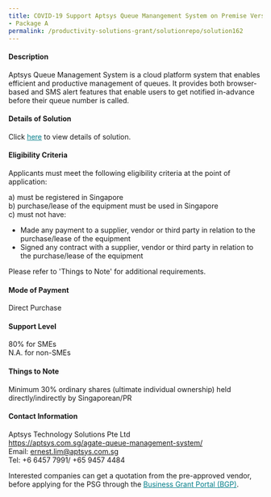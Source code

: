 ```yaml
---
title: COVID-19 Support Aptsys Queue Manangement System on Premise Version 1.0 
- Package A
permalink: /productivity-solutions-grant/solutionrepo/solution162
---
```


#### Description

Aptsys Queue Management System is a cloud platform system that enables efficient and productive management of queues.  It provides both browser-based and SMS alert features that enable users to get notified in-advance before their queue number is called. 

#### Details of Solution

Click <a href='https://govassist.gobusiness.gov.sg/images/psg/Aptsys_QMS_Covid_Annex_3_Part_1.pdf' style='color:#037e8a'>here</a> to view details of solution.

#### Eligibility Criteria

Applicants must meet the following eligibility criteria at the point of application:

a) must be registered in Singapore <br>
b) purchase/lease of the equipment must be used in Singapore <br>
c) must not have:
- Made any payment to a supplier, vendor or third party in relation to the purchase/lease of the equipment
- Signed any contract with a supplier, vendor or third party in relation to the purchase/lease of the equipment

Please refer to 'Things to Note' for additional requirements.

#### Mode of Payment
Direct Purchase

#### Support Level
80% for SMEs <br>
N.A. for non-SMEs

#### Things to Note
Minimum 30% ordinary shares (ultimate individual ownership) held directly/indirectly by Singaporean/PR

#### Contact Information
Aptsys Technology Solutions Pte Ltd<br>https://aptsys.com.sg/agate-queue-management-system/<br>Email: ernest.lim@aptsys.com.sg<br>Tel: +6 6457 7991/ +65 9457 4484

Interested companies can get a quotation from the pre-approved vendor, before applying for the PSG through the <a target='_blank' style='color:#037e8a' href='https://www.businessgrants.gov.sg/'>Business Grant Portal (BGP)</a>.
